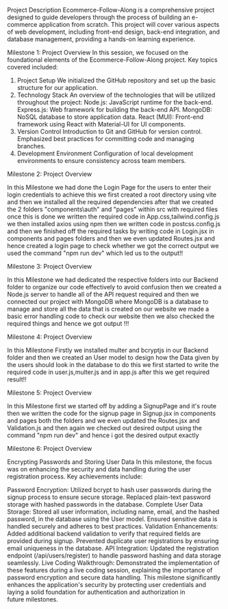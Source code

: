 Project Description
Ecommerce-Follow-Along is a comprehensive project designed to guide developers through the process of building an e-commerce application from scratch. This project will cover various aspects of web development, including front-end design, back-end integration, and database management, providing a hands-on learning experience.

Milestone 1: Project Overview
In this session, we focused on the foundational elements of the Ecommerce-Follow-Along project. Key topics covered included:

1. Project Setup
We initialized the GitHub repository and set up the basic structure for our application.
2. Technology Stack
An overview of the technologies that will be utilized throughout the project:
Node.js: JavaScript runtime for the back-end.
Express.js: Web framework for building the back-end API.
MongoDB: NoSQL database to store application data.
React (MUI): Front-end framework using React with Material-UI for UI components.
3. Version Control
Introduction to Git and GitHub for version control.
Emphasized best practices for committing code and managing branches.
4. Development Environment
Configuration of local development environments to ensure consistency across team members.

Milestone 2: Project Overview

In this Milestone we had done the Login Page for the users to enter their login credentials to achieve this we first created a root directory using vite and then we installed all the required dependencies after that we created the 2 folders "components\auth" and "pages" within src with required files once this is done we written the required code in App.css,tailwind.config.js we then installed axios using npm then we written code in postcss.config.js and then we finished off the required tasks by writing code in Login.jsx in components and pages folders and then we even updated Routes.jsx and hence created a login page to check whether we got the correct output we used the command "npm run dev" which led us to the output!!

Milestone 3: Project Overview

In this Milestone we had dedicated the respective folders into our Backend folder to organize our code effectively to avoid confusion then we created a Node.js server to handle all of the API request required and then we connected our project with MongoDB where MongoDB is a database to manage and store all the data that is created on our website we made a basic error handling code to check our website then we also checked the required things and hence we got output !!!

Milestone 4: Project Overview 

In this Milestone Firstly we installed multer and bcryptjs in our Backend folder and then we created an User model to design how the Data given by the users should look in the database to do this we first started to write the required code in user.js,multer.js and in app.js after this we get required result!!

Milestone 5: Project Overview

In this Milestone first we started off by adding a SignupPage and it's route then we written the code for the signup page in Signup.jsx in components and pages both the folders and we even updated the Routes.jsx and Validation.js and then again we checked out desired output using the command "npm run dev" and hence i got the desired output exactly 

Milestone 6: Project Overview

Encrypting Passwords and Storing User Data
In this milestone, the focus was on enhancing the security and data handling during the user registration process. Key achievements include:

Password Encryption:
Utilized bcrypt to hash user passwords during the signup process to ensure secure storage.
Replaced plain-text password storage with hashed passwords in the database.
Complete User Data Storage:
Stored all user information, including name, email, and the hashed password, in the database using the User model.
Ensured sensitive data is handled securely and adheres to best practices.
Validation Enhancements:
Added additional backend validation to verify that required fields are provided during signup.
Prevented duplicate user registrations by ensuring email uniqueness in the database.
API Integration:
Updated the registration endpoint (/api/users/register) to handle password hashing and data storage seamlessly.
Live Coding Walkthrough:
Demonstrated the implementation of these features during a live coding session, explaining the importance of password encryption and secure data handling.
This milestone significantly enhances the application's security by protecting user credentials and laying a solid foundation for authentication and authorization in future milestones.


